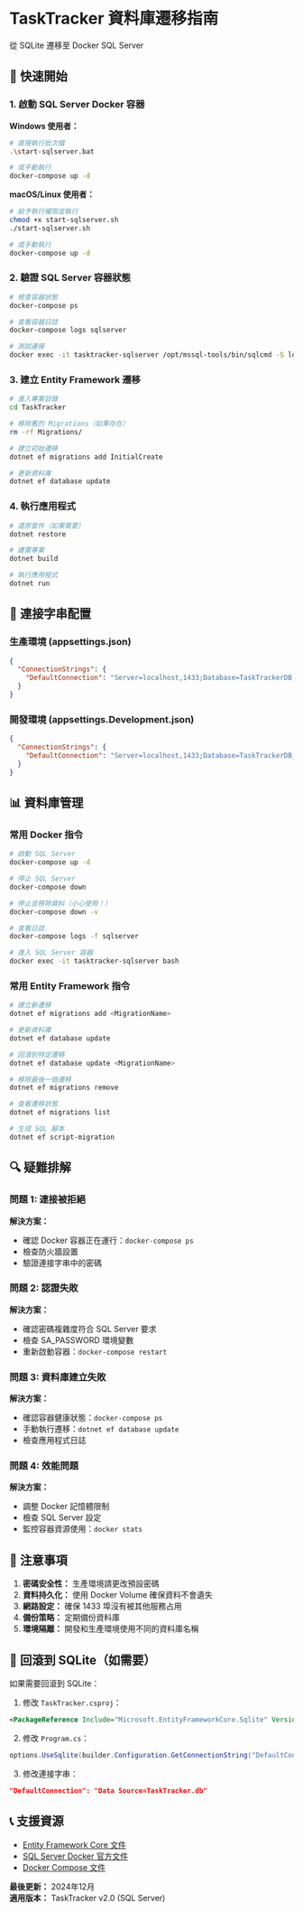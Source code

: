 # TaskTracker 資料庫遷移指南
從 SQLite 遷移至 Docker SQL Server

## 🚀 快速開始

### 1. 啟動 SQL Server Docker 容器

**Windows 使用者：**
```bash
# 直接執行批次檔
.\start-sqlserver.bat

# 或手動執行
docker-compose up -d
```

**macOS/Linux 使用者：**
```bash
# 給予執行權限並執行
chmod +x start-sqlserver.sh
./start-sqlserver.sh

# 或手動執行
docker-compose up -d
```

### 2. 驗證 SQL Server 容器狀態

```bash
# 檢查容器狀態
docker-compose ps

# 查看容器日誌
docker-compose logs sqlserver

# 測試連接
docker exec -it tasktracker-sqlserver /opt/mssql-tools/bin/sqlcmd -S localhost -U sa -P TaskTracker123!
```

### 3. 建立 Entity Framework 遷移

```bash
# 進入專案目錄
cd TaskTracker

# 移除舊的 Migrations（如果存在）
rm -rf Migrations/

# 建立初始遷移
dotnet ef migrations add InitialCreate

# 更新資料庫
dotnet ef database update
```

### 4. 執行應用程式

```bash
# 還原套件（如果需要）
dotnet restore

# 建置專案
dotnet build

# 執行應用程式
dotnet run
```

## 🔧 連接字串配置

### 生產環境 (appsettings.json)
```json
{
  "ConnectionStrings": {
    "DefaultConnection": "Server=localhost,1433;Database=TaskTrackerDB;User Id=sa;Password=TaskTracker123!;TrustServerCertificate=true;"
  }
}
```

### 開發環境 (appsettings.Development.json)
```json
{
  "ConnectionStrings": {
    "DefaultConnection": "Server=localhost,1433;Database=TaskTrackerDB_Dev;User Id=sa;Password=TaskTracker123!;TrustServerCertificate=true;"
  }
}
```

## 📊 資料庫管理

### 常用 Docker 指令

```bash
# 啟動 SQL Server
docker-compose up -d

# 停止 SQL Server
docker-compose down

# 停止並移除資料（小心使用！）
docker-compose down -v

# 查看日誌
docker-compose logs -f sqlserver

# 進入 SQL Server 容器
docker exec -it tasktracker-sqlserver bash
```

### 常用 Entity Framework 指令

```bash
# 建立新遷移
dotnet ef migrations add <MigrationName>

# 更新資料庫
dotnet ef database update

# 回滾到特定遷移
dotnet ef database update <MigrationName>

# 移除最後一個遷移
dotnet ef migrations remove

# 查看遷移狀態
dotnet ef migrations list

# 生成 SQL 腳本
dotnet ef script-migration
```

## 🔍 疑難排解

### 問題 1: 連接被拒絕
**解決方案：**
- 確認 Docker 容器正在運行：`docker-compose ps`
- 檢查防火牆設置
- 驗證連接字串中的密碼

### 問題 2: 認證失敗
**解決方案：**
- 確認密碼複雜度符合 SQL Server 要求
- 檢查 SA_PASSWORD 環境變數
- 重新啟動容器：`docker-compose restart`

### 問題 3: 資料庫建立失敗
**解決方案：**
- 確認容器健康狀態：`docker-compose ps`
- 手動執行遷移：`dotnet ef database update`
- 檢查應用程式日誌

### 問題 4: 效能問題
**解決方案：**
- 調整 Docker 記憶體限制
- 檢查 SQL Server 設定
- 監控容器資源使用：`docker stats`

## 📝 注意事項

1. **密碼安全性：** 生產環境請更改預設密碼
2. **資料持久化：** 使用 Docker Volume 確保資料不會遺失
3. **網路設定：** 確保 1433 埠沒有被其他服務占用
4. **備份策略：** 定期備份資料庫
5. **環境隔離：** 開發和生產環境使用不同的資料庫名稱

## 🔄 回滾到 SQLite（如需要）

如果需要回滾到 SQLite：

1. 修改 `TaskTracker.csproj`：
```xml
<PackageReference Include="Microsoft.EntityFrameworkCore.Sqlite" Version="9.0.5" />
```

2. 修改 `Program.cs`：
```csharp
options.UseSqlite(builder.Configuration.GetConnectionString("DefaultConnection"))
```

3. 修改連接字串：
```json
"DefaultConnection": "Data Source=TaskTracker.db"
```

## 📞 支援資源

- [Entity Framework Core 文件](https://docs.microsoft.com/en-us/ef/core/)
- [SQL Server Docker 官方文件](https://hub.docker.com/_/microsoft-mssql-server)
- [Docker Compose 文件](https://docs.docker.com/compose/)

**最後更新：** 2024年12月  
**適用版本：** TaskTracker v2.0 (SQL Server) 